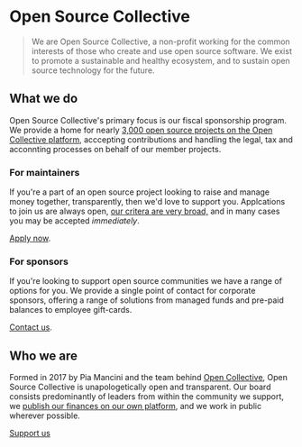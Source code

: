 # Open Source Collective
> We are Open Source Collective, a non-profit working for the common interests of those who create and use open source software. We exist to promote a sustainable and healthy ecosystem, and to sustain open source technology for the future.

## What we do
Open Source Collective's primary focus is our fiscal sponsorship program. We provide a home for nearly [3,000 open source projects on the Open Collective platform](https://opencollective.com/opensource), acccepting contributions and handling the legal, tax and acconnting processes on behalf of our member projects. 

### For maintainers
If you're a part of an open source project looking to raise and manage money together, transparently, then we'd love to support you. Applcations to join us are always open, [our critera are very broad,](https://www.oscollective.org/how#criteria) and in many cases you may be accepted _immediately_. 

[Apply now](https://opencollective.com/opensource/apply). 

### For sponsors
If you're looking to support open source communities we have a range of options for you. We provide a single point of contact for corporate sponsors, offering a range of solutions from managed funds and pre-paid balances to employee gift-cards.

[Contact us](mailto:hello@oscolletive).

## Who we are
Formed in 2017 by Pia Mancini and the team behind [Open Collective](https://opencollective.com/), Open Source Collective is unapologetically open and transparent. Our board consists predominantly of leaders from within the community we support, we [publish our finances on our own platform](https://opencollective.com/opensource#category-BUDGET), and we work in public wherever possible. 

[Support us](https://opencollective.com/opensource/donate)
